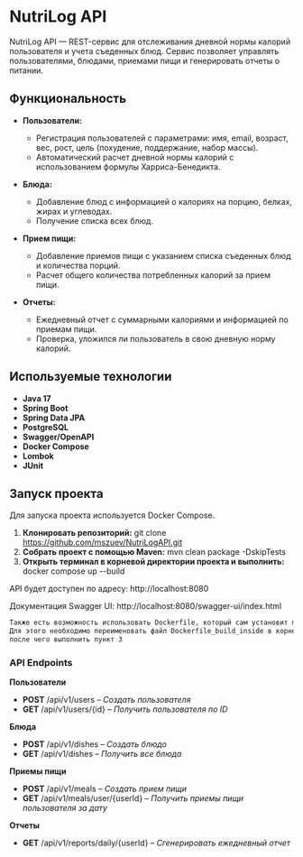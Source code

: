 # NutriLog API

NutriLog API — REST-сервис для отслеживания дневной нормы калорий пользователя и учета съеденных блюд. Сервис позволяет управлять пользователями, блюдами, приемами пищи и генерировать отчеты о питании.

## Функциональность

- **Пользователи:**
    - Регистрация пользователей с параметрами: имя, email, возраст, вес, рост, цель (похудение, поддержание, набор массы).
    - Автоматический расчет дневной нормы калорий с использованием формулы Харриса-Бенедикта.

- **Блюда:**
    - Добавление блюд с информацией о калориях на порцию, белках, жирах и углеводах.
    - Получение списка всех блюд.

- **Прием пищи:**
    - Добавление приемов пищи с указанием списка съеденных блюд и количества порций.
    - Расчет общего количества потребленных калорий за прием пищи.

- **Отчеты:**
    - Ежедневный отчет с суммарными калориями и информацией по приемам пищи.
    - Проверка, уложился ли пользователь в свою дневную норму калорий.

## Используемые технологии
- **Java 17**
- **Spring Boot**
- **Spring Data JPA**
- **PostgreSQL**
- **Swagger/OpenAPI**
- **Docker Compose**
- **Lombok**
- **JUnit**


## Запуск проекта

Для запуска проекта используется Docker Compose.

1) **Клонировать репозиторий:** git clone https://github.com/mszuev/NutriLogAPI.git
2) **Собрать проект с помощью Maven:** mvn clean package -DskipTests
3) **Открыть терминал в корневой директории проекта и выполнить:** docker compose up --build

API будет доступен по адресу: http://localhost:8080

Документация Swagger UI: http://localhost:8080/swagger-ui/index.html

```bash
Также есть возможность использовать Dockerfile, который сам установит maven и соберет проект.
Для этого необходимо переименовать файл Dockerfile_build_inside в корне проекте на Dockerfile,
после чего выполнить пункт 3
```
### API Endpoints

**Пользователи**
- **POST** /api/v1/users – *Создать пользователя*
- **GET** /api/v1/users/{id} – *Получить пользователя по ID*

**Блюда**
- **POST** /api/v1/dishes – *Создать блюдо*
- **GET** /api/v1/dishes – *Получить все блюда*

**Приемы пищи**
- **POST** /api/v1/meals – *Создать прием пищи*
- **GET** /api/v1/meals/user/{userId} – *Получить приемы пищи пользователя за дату*

**Отчеты**
- **GET** /api/v1/reports/daily/{userId} – *Сгенерировать ежедневный отчет*
